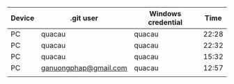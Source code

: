 | Device | .git user             | Windows credential | Time  |
| ------ | --------------------- | ------------------ | ----- |
| PC     | quacau                | quacau             | 22:28 |
| PC     | quacau                | quacau             | 22:32 |
| PC     | quacau                | quacau             | 15:32 |
| PC     | ganuongphap@gmail.com | quacau             | 12:57 |
|        |                       |                    |       |
